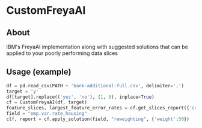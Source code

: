 # CustomFreyaAI

## About
IBM's FreyaAI implementation along with suggested solutions that can be applied to your poorly performing data slices


## Usage (example)
```python
df = pd.read_csv(PATH + 'bank-additional-full.csv', delimiter=';')
target = 'y'
df[target].replace(('yes', 'no'), (1, 0), inplace=True)
cf = CustomFreyaAI(df, target)
feature_slices, largest_feature_error_rates = cf.get_slices_report({'categorical_threshold': 0.001, 'eps': 0.05, 'hdr_threshold': 0.001})
field = "emp.var.rate_housing"
clf, report = cf.apply_solution(field, "reweighting", {'weight':50})
